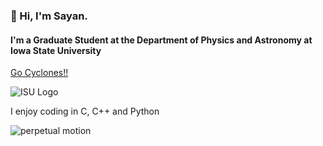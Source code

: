 ### 👋 Hi, I'm Sayan.
#### I'm a Graduate Student at the Department of Physics and Astronomy at Iowa State University
[Go Cyclones!!](https://www.iastate.edu/)

![ISU Logo](https://upload.wikimedia.org/wikipedia/commons/f/f9/Iowa_State_Cyclones_logo.svg)

I enjoy coding in C, C++ and Python

![perpetual motion](https://www.smbc-comics.com/comics/1501584298-20170801%20(1).png)
